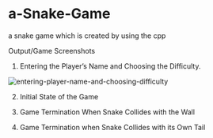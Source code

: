 # a-Snake-Game
a snake game which is created by using the cpp

Output/Game Screenshots
1. Entering the Player’s Name and Choosing the Difficulty.

![entering-player-name-and-choosing-difficulty](https://github.com/adityaSkhorne2401/a-Snake-Game/assets/153326893/ee50a592-8265-4623-ba4c-8b37aaaf1551)




2. Initial State of the Game


3. Game Termination When Snake Collides with the Wall



4. Game Termination when Snake Collides with its Own Tail

